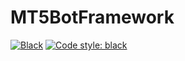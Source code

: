# MT5BotFramework

[![Black](https://github.com/firagapecoin/MT5BotFramework/actions/workflows/black.yml/badge.svg)](https://github.com/firagapecoin/MT5BotFramework/actions/workflows/black.yml)
[![Code style: black](https://img.shields.io/badge/code%20style-black-000000.svg)](https://github.com/psf/black)

